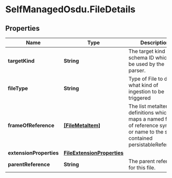 # SelfManagedOsdu.FileDetails

## Properties
Name | Type | Description | Notes
------------ | ------------- | ------------- | -------------
**targetKind** | **String** | The target kind or schema ID which is to be used by the parser. | [optional] 
**fileType** | **String** | Type of File to decide what kind of ingestion to be triggered | [optional] 
**frameOfReference** | [**[FileMetaItem]**](FileMetaItem.md) | The list metaItem definitions which maps a named frame of reference symbol or name to the self-contained persistableReference. | [optional] 
**extensionProperties** | [**FileExtensionProperties**](FileExtensionProperties.md) |  | [optional] 
**parentReference** | **String** | The parent reference for this file. | [optional] 


